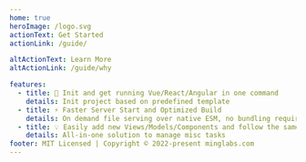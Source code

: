 ```yaml
---
home: true
heroImage: /logo.svg
actionText: Get Started
actionLink: /guide/

altActionText: Learn More
altActionLink: /guide/why

features:
  - title: 🚀 Init and get running Vue/React/Angular in one command
    details: Init project based on predefined template
  - title: ⚡️ Faster Server Start and Optimized Build
    details: On demand file serving over native ESM, no bundling required!
  - title: 💡 Easily add new Views/Models/Components and follow the same convention
    details: All-in-one solution to manage misc tasks
footer: MIT Licensed | Copyright © 2022-present minglabs.com
---
```

